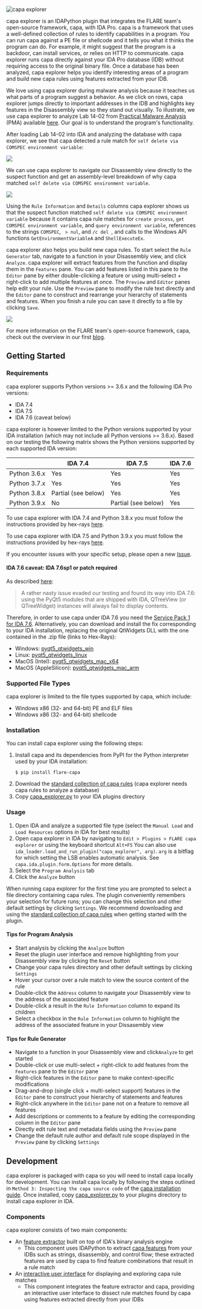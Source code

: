 ![capa explorer](../../../.github/capa-explorer-logo.png)

capa explorer is an IDAPython plugin that integrates the FLARE team's open-source framework, capa, with IDA Pro. capa is a framework that uses a well-defined collection of rules to 
identify capabilities in a program. You can run capa against a PE file or shellcode and it tells you what it thinks the program can do. For example, it might suggest that 
the program is a backdoor, can install services, or relies on HTTP to communicate. capa explorer runs capa directly against your IDA Pro database (IDB) without requiring access
to the original binary file. Once a database has been analyzed, capa explorer helps you identify interesting areas of a program and build new capa rules using features extracted from your IDB.

We love using capa explorer during malware analysis because it teaches us what parts of a program suggest a behavior. As we click on rows, capa explorer jumps directly 
to important addresses in the IDB and highlights key features in the Disassembly view so they stand out visually. To illustrate, we use capa explorer to 
analyze Lab 14-02 from [Practical Malware Analysis](https://nostarch.com/malware) (PMA) available [here](https://practicalmalwareanalysis.com/labs/). Our goal is to understand 
the program's functionality.

After loading Lab 14-02 into IDA and analyzing the database with capa explorer, we see that capa detected a rule match for `self delete via COMSPEC environment variable`:

![](../../../doc/img/explorer_condensed.png)

We can use capa explorer to navigate our Disassembly view directly to the suspect function and get an assembly-level breakdown of why capa matched `self delete via COMSPEC environment variable`.

![](../../../doc/img/explorer_expanded.png)

Using the `Rule Information` and `Details` columns capa explorer shows us that the suspect function matched `self delete via COMSPEC environment variable` because it contains capa rule matches for `create process`, `get COMSPEC environment variable`,
and `query environment variable`, references to the strings `COMSPEC`, ` > nul`, and `/c del `, and calls to the Windows API functions `GetEnvironmentVariableA` and `ShellExecuteEx`.

capa explorer also helps you build new capa rules. To start select the `Rule Generator` tab, navigate to a function in your Disassembly view,
and click `Analyze`. capa explorer will extract features from the function and display them in the `Features` pane. You can add features listed in this pane to the `Editor` pane
by either double-clicking a feature or using multi-select + right-click to add multiple features at once. The `Preview` and `Editor` panes help edit your rule. Use the `Preview` pane
to modify the rule text directly and the `Editor` pane to construct and rearrange your hierarchy of statements and features. When you finish a rule you can save it directly to a file by clicking `Save`.

![](../../../doc/img/rulegen_expanded.png)

For more information on the FLARE team's open-source framework, capa, check out the overview in our first [blog](https://www.fireeye.com/blog/threat-research/2020/07/capa-automatically-identify-malware-capabilities.html).

## Getting Started

### Requirements

capa explorer supports Python versions >= 3.6.x and the following IDA Pro versions:

* IDA 7.4
* IDA 7.5
* IDA 7.6 (caveat below)

capa explorer is however limited to the Python versions supported by your IDA installation (which may not include all Python versions >= 3.6.x). Based on our testing the following matrix shows the Python versions supported
by each supported IDA version:

| | IDA 7.4 | IDA 7.5 | IDA 7.6 |
| --- | --- | --- | --- |
| Python 3.6.x | Yes | Yes | Yes |
| Python 3.7.x | Yes | Yes | Yes |
| Python 3.8.x | Partial (see below) | Yes | Yes |
| Python 3.9.x | No | Partial (see below) | Yes |

To use capa explorer with IDA 7.4 and Python 3.8.x you must follow the instructions provided by hex-rays [here](https://hex-rays.com/blog/ida-7-4-and-python-3-8/).

To use capa explorer with IDA 7.5 and Python 3.9.x you must follow the instructions provided by hex-rays [here](https://hex-rays.com/blog/python-3-9-support-for-ida-7-5/).

If you encounter issues with your specific setup, please open a new [Issue](https://github.com/mandiant/capa/issues).

#### IDA 7.6 caveat: IDA 7.6sp1 or patch required

As described [here](https://www.hex-rays.com/blog/ida-7-6-empty-qtreeview-qtreewidget/):

> A rather nasty issue evaded our testing and found its way into IDA 7.6: using the PyQt5 modules that are shipped with IDA, QTreeView (or QTreeWidget) instances will always fail to display contents.

Therefore, in order to use capa under IDA 7.6 you need the [Service Pack 1 for IDA 7.6](https://www.hex-rays.com/products/ida/news/7_6sp1). Alternatively, you can download and install the fix corresponding to your IDA installation, replacing the original QtWidgets DLL with the one contained in the .zip file (links to Hex-Rays):


  - Windows: [pyqt5_qtwidgets_win](https://www.hex-rays.com/wp-content/uploads/2021/04/pyqt5_qtwidgets_win.zip)
  - Linux: [pyqt5_qtwidgets_linux](https://www.hex-rays.com/wp-content/uploads/2021/04/pyqt5_qtwidgets_linux.zip)
  - MacOS (Intel): [pyqt5_qtwidgets_mac_x64](https://www.hex-rays.com/wp-content/uploads/2021/04/pyqt5_qtwidgets_mac_x64.zip)
  - MacOS (AppleSilicon): [pyqt5_qtwidgets_mac_arm](https://www.hex-rays.com/wp-content/uploads/2021/04/pyqt5_qtwidgets_mac_arm.zip)


### Supported File Types

capa explorer is limited to the file types supported by capa, which include:

* Windows x86 (32- and 64-bit) PE and ELF files
* Windows x86 (32- and 64-bit) shellcode

### Installation

You can install capa explorer using the following steps:

1. Install capa and its dependencies from PyPI for the Python interpreter used by your IDA installation:
    ```
    $ pip install flare-capa
    ```
3. Download the [standard collection of capa rules](https://github.com/mandiant/capa-rules) (capa explorer needs capa rules to analyze a database)
4. Copy [capa_explorer.py](https://raw.githubusercontent.com/mandiant/capa/master/capa/ida/plugin/capa_explorer.py) to your IDA plugins directory

### Usage

1. Open IDA and analyze a supported file type (select the `Manual Load` and `Load Resources` options in IDA for best results)
2. Open capa explorer in IDA by navigating to `Edit > Plugins > FLARE capa explorer` or using the keyboard shortcut `Alt+F5`
   You can also use `ida_loader.load_and_run_plugin("capa_explorer", arg)`. `arg` is a bitflag for which setting the LSB enables automatic analysis. See `capa.ida.plugin.form.Options` for more details.
3. Select the `Program Analysis` tab
4. Click the `Analyze` button

When running capa explorer for the first time you are prompted to select a file directory containing capa rules. The plugin conveniently
remembers your selection for future runs; you can change this selection and other default settings by clicking `Settings`. We recommend 
downloading and using the [standard collection of capa rules](https://github.com/mandiant/capa-rules) when getting started with the plugin.

#### Tips for Program Analysis

* Start analysis by clicking the `Analyze` button
* Reset the plugin user interface and remove highlighting from your Disassembly view by clicking the `Reset` button
* Change your capa rules directory and other default settings by clicking `Settings`
* Hover your cursor over a rule match to view the source content of the rule
* Double-click the `Address` column to navigate your Disassembly view to the address of the associated feature
* Double-click a result in the `Rule Information` column to expand its children
* Select a checkbox in the `Rule Information` column to highlight the address of the associated feature in your Dissasembly view

#### Tips for Rule Generator

* Navigate to a function in your Disassembly view and click`Analyze` to get started
* Double-click or use multi-select + right-click to add features from the `Features` pane to the `Editor` pane
* Right-click features in the `Editor` pane to make context-specific modifications
* Drag-and-drop (single click + multi-select support) features in the `Editor` pane to construct your hierarchy of statements and features
* Right-click anywhere in the `Editor` pane not on a feature to remove all features
* Add descriptions or comments to a feature by editing the corresponding column in the `Editor` pane
* Directly edit rule text and metadata fields using the `Preview` pane
* Change the default rule author and default rule scope displayed in the `Preview` pane by clicking `Settings`

## Development

capa explorer is packaged with capa so you will need to install capa locally for development. You can install capa locally by following the steps outlined in `Method 3: Inspecting the capa source code` of the [capa 
installation guide](https://github.com/mandiant/capa/blob/master/doc/installation.md#method-3-inspecting-the-capa-source-code). Once installed, copy [capa_explorer.py](https://raw.githubusercontent.com/mandiant/capa/master/capa/ida/plugin/capa_explorer.py) 
to your plugins directory to install capa explorer in IDA.

### Components

capa explorer consists of two main components:

* An [feature extractor](https://github.com/mandiant/capa/tree/master/capa/features/extractors/ida) built on top of IDA's binary analysis engine
  * This component uses IDAPython to extract [capa features](https://github.com/mandiant/capa-rules/blob/master/doc/format.md#extracted-features) from your IDBs such as strings, 
disassembly, and control flow; these extracted features are used by capa to find feature combinations that result in a rule match
* An [interactive user interface](https://github.com/mandiant/capa/tree/master/capa/ida/plugin) for displaying and exploring capa rule matches
  * This component integrates the feature extractor and capa, providing an interactive user interface to dissect rule matches found by capa using features extracted directly from your IDBs
